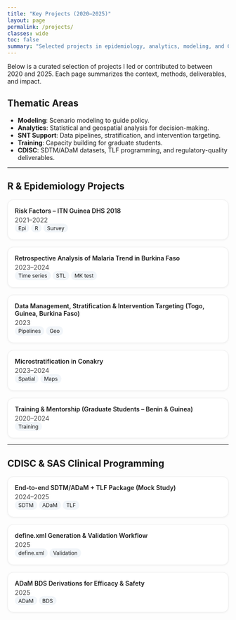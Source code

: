 ```yaml
---
title: "Key Projects (2020–2025)"
layout: page
permalink: /projects/
classes: wide
toc: false
summary: "Selected projects in epidemiology, analytics, modeling, and CDISC clinical programming."
---
```


<!-- ===== Minimal local styles ===== -->
<style>
  .page__content p.lead{font-size:1.05rem;line-height:1.6}
  .section-title{margin:.75rem 0 .25rem}
  .projects-grid{display:grid;grid-template-columns:repeat(auto-fill,minmax(280px,1fr));gap:16px;margin-top:.5rem}
  .project-card{border:1px solid #eee;border-radius:14px;padding:16px;background:#fff;box-shadow:0 1px 4px rgba(0,0,0,.06)}
  .project-card a{font-weight:600;display:block;margin-bottom:4px;text-decoration:none}
  .project-meta{font-size:.9rem;opacity:.8}
  .badge{display:inline-block;font-size:.75rem;padding:.18rem .5rem;border-radius:999px;background:#f1f5f9;margin-right:.25rem}
</style>

<p class="lead">
Below is a curated selection of projects I led or contributed to between 2020 and 2025. 
Each page summarizes the context, methods, deliverables, and impact.
</p>

## Thematic Areas
- **Modeling**: Scenario modeling to guide policy.  
- **Analytics**: Statistical and geospatial analysis for decision-making.  
- **SNT Support**: Data pipelines, stratification, and intervention targeting.  
- **Training**: Capacity building for graduate students.  
- **CDISC**: SDTM/ADaM datasets, TLF programming, and regulatory-quality deliverables.

---

## R & Epidemiology Projects
<div class="projects-grid">

  <div class="project-card">
    <a href="/projects/risk_factors.html">Risk Factors – ITN Guinea DHS 2018</a>
    <div class="project-meta">2021–2022</div>
    <div>
      <span class="badge">Epi</span><span class="badge">R</span><span class="badge">Survey</span>
    </div>
  </div>

  <div class="project-card">
    <a href="/projects/retrospective_analysis.html">Retrospective Analysis of Malaria Trend in Burkina Faso</a>
    <div class="project-meta">2023–2024</div>
    <div>
      <span class="badge">Time series</span><span class="badge">STL</span><span class="badge">MK test</span>
    </div>
  </div>

  <div class="project-card">
    <a href="/projects/snt-stratification-targeting.html">Data Management, Stratification & Intervention Targeting (Togo, Guinea, Burkina Faso)</a>
    <div class="project-meta">2023</div>
    <div>
      <span class="badge">Pipelines</span><span class="badge">Geo</span>
    </div>
  </div>

  <div class="project-card">
    <a href="/projects/microstratification-conakry.html">Microstratification in Conakry</a>
    <div class="project-meta">2023–2024</div>
    <div>
      <span class="badge">Spatial</span><span class="badge">Maps</span>
    </div>
  </div>

  <div class="project-card">
    <a href="/projects/training-mentorship-2020-2024.html">Training & Mentorship (Graduate Students – Benin & Guinea)</a>
    <div class="project-meta">2020–2024</div>
    <div>
      <span class="badge">Training</span>
    </div>
  </div>

</div>

---

## CDISC & SAS Clinical Programming
<div class="projects-grid">

  <div class="project-card">
    <a href="/projects/cdisc-sdtm-adam-tlf.html">End-to-end SDTM/ADaM + TLF Package (Mock Study)</a>
    <div class="project-meta">2024–2025</div>
    <div>
      <span class="badge">SDTM</span><span class="badge">ADaM</span><span class="badge">TLF</span>
    </div>
  </div>

  <div class="project-card">
    <a href="/projects/cdisc-define-xml.html">define.xml Generation & Validation Workflow</a>
    <div class="project-meta">2025</div>
    <div>
      <span class="badge">define.xml</span><span class="badge">Validation</span>
    </div>
  </div>

  <div class="project-card">
    <a href="/projects/cdisc-adam-bds.html">ADaM BDS Derivations for Efficacy & Safety</a>
    <div class="project-meta">2025</div>
    <div>
      <span class="badge">ADaM</span><span class="badge">BDS</span>
    </div>
  </div>

</div>
